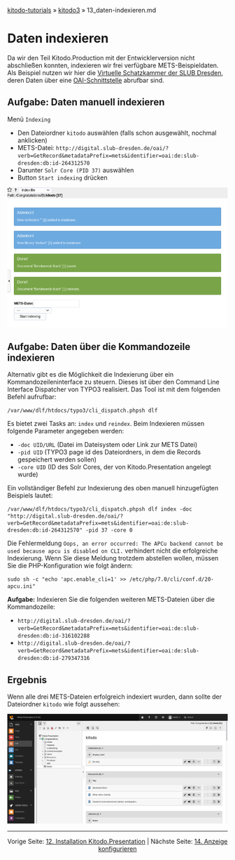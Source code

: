 [kitodo-tutorials](../README.md) » [kitodo3](README.md) » 13_daten-indexieren.md

# Daten indexieren

Da wir den Teil Kitodo.Production mit der Entwicklerversion nicht abschließen konnten, indexieren wir frei verfügbare METS-Beispieldaten. Als Beispiel nutzen wir hier die [Virtuelle Schatzkammer der SLUB Dresden](https://digital.slub-dresden.de/kollektionen/27), deren Daten über eine [OAI-Schnittstelle](http://digital.slub-dresden.de/oai/?verb=ListIdentifiers&metadataPrefix=mets&set=virtual-treasure-chamber) abrufbar sind.

## Aufgabe: Daten manuell indexieren

Menü `Indexing`

* Den Dateiordner `kitodo` auswählen (falls schon ausgewählt, nochmal anklicken)
* METS-Datei: `http://digital.slub-dresden.de/oai/?verb=GetRecord&metadataPrefix=mets&identifier=oai:de:slub-dresden:db:id-264312570`
* Darunter `Solr Core (PID 37)` auswählen
* Button `Start indexing` drücken

![Screenshot Daten indexieren manuell](screenshots/13_daten-indexieren_ergebnis-manuell.png)

## Aufgabe: Daten über die Kommandozeile indexieren

Alternativ gibt es die Möglichkeit die Indexierung über ein Kommandozeileninterface zu steuern. Dieses ist über den Command Line Interface Dispatcher von TYPO3 realisiert. Das Tool ist mit dem folgenden Befehl aufrufbar:

```
/var/www/dlf/htdocs/typo3/cli_dispatch.phpsh dlf
```

Es bietet zwei Tasks an: `index` und `reindex`. Beim Indexieren müssen folgende Parameter angegeben werden:

* `-doc UID/URL` (Datei im Dateisystem oder Link zur METS Datei)
* `-pid UID` (TYPO3 page id des Dateiordners, in dem die Records gespeichert werden sollen)
* `-core UID` (ID des Solr Cores, der von Kitodo.Presentation angelegt wurde)

Ein vollständiger Befehl zur Indexierung des oben manuell hinzugefügten Beispiels lautet:

```
/var/www/dlf/htdocs/typo3/cli_dispatch.phpsh dlf index -doc "http://digital.slub-dresden.de/oai/?verb=GetRecord&metadataPrefix=mets&identifier=oai:de:slub-dresden:db:id-264312570" -pid 37 -core 0
```

Die Fehlermeldung `Oops, an error occurred: The APCu backend cannot be used because apcu is disabled on CLI.` verhindert nicht die erfolgreiche Indexierung. Wenn Sie diese Meldung trotzdem abstellen wollen, müssen Sie die PHP-Konfiguration wie folgt ändern:

```
sudo sh -c "echo 'apc.enable_cli=1' >> /etc/php/7.0/cli/conf.d/20-apcu.ini"
```

**Aufgabe:** Indexieren Sie die folgenden weiteren METS-Dateien über die Kommandozeile:

- `http://digital.slub-dresden.de/oai/?verb=GetRecord&metadataPrefix=mets&identifier=oai:de:slub-dresden:db:id-316102288`
- `http://digital.slub-dresden.de/oai/?verb=GetRecord&metadataPrefix=mets&identifier=oai:de:slub-dresden:db:id-279347316`

## Ergebnis

Wenn alle drei METS-Dateien erfolgreich indexiert wurden, dann sollte der Dateiordner `kitodo` wie folgt aussehen:

![Screenshot Ergebnis Daten indexieren](screenshots/13_daten-indexieren_ergebnis-dateiordner.png)



------

<p align="center">Vorige Seite: <a href="12_installation-kitodo-presentation.md">12. Installation Kitodo.Presentation</a> | Nächste Seite: <a href="14_anzeige-konfigurieren.md">14. Anzeige konfigurieren</a></p>